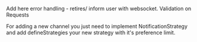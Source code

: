 
Add here error handling - retires/ inform user with websocket.
Validation on  Requests

For adding a new channel you just need to implement NotificationStrategy
and add defineStrategies your new strategy with it's preference limit.